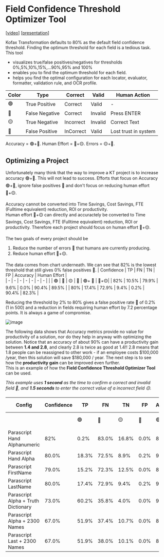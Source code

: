 # Field Confidence Threshold Optimizer Tool
[[video](https://kofax.app.bigtincan.com/pfiles/w2kZv90yNLODdMVXA819iyhVcWtxCmCk8zPjG35nramlRpWeoY/f/1039908450)] [[presentation](https://kofax.app.bigtincan.com/pfiles/w2kZv90yNLODdMVXA819iyhVcWtxCmCk8zPjG35nramlRpWeoY/f/1039908451)]  

Kofax Transformation defaults to 80% as the default field confidence threshold. Finding the optimum threshold for each field is a tedious task.  
This tool
* visualizes true/false positives/negatives for thresholds 0%,5%,10%,15%,...90%,95% and 100%
* enables you to find the optimum threshold for each field.  
* helps you find the optimal configuration for each locator, evaluator, formatter, validation rule, and OCR profile.

| Color | Type | Correct | Valid | Human Action | 
| ----- | ---- | - | - | - |
|   🟢 | True Positive | Correct | Valid | - |
|   🔵 | False Negative | Correct | Invalid | Press ENTER |
|   🟡 | True Negative | Incorrect | Invalid | Correct Text |
|   🔴 | False Positive | InCorrect | Valid | Lost trust in system |

Accuracy = 🟢+🔵. 
Human Effort = 🔵+🟡. 
Errors = 🟡+🔴. 

## Optimizing a Project
Unfortunately many think that the way to improve a KT project is to increase accuracy 🟢+🔵. This will not lead to success. Efforts that focus on Accuracy 🟢+🔵, ignore false positives 🔴 and don't focus on reducing human effort 🔵+🟡.  

Accuracy cannot be converted into Time Savings, Cost Savings, FTE (Fulltime equivalent) reduction, ROI or productivity.  
Human effort 🔵+🟡 can directly and accuractely be converted to Time Savings, Cost Savings, FTE (Fulltime equivalent) reduction, ROI or productivity. Therefore each project should focus on human effort 🔵+🟡.

The two goals of every project should be
1. Reduce the number of errors 🔴 that humans are currently producing.
2. Reduce human effort 🔵+🟡.  

The data comes from chart underneath. We can see that 82% is the lowest threshold that still gives 0% false positives 🔴.
| Confidence | TP | FN | TN | FP | Accuracy | Human Effort |  
| - | - | - | - | - | - | - |
| | 🟢 | 🔵 | 🟡 | 🔴 | 🟢+ 🔵 | 🔵+🟡|
| 82% | 10.5% | 79.9% | 9.6% | 0.0% | 90.4% | 89.5% |
| 80% | 17.4% | 72.9% | 9.4% | 0.2% | 90.4% | 82.3% |

Reducing the threshold by 2% to 80% gives a false positive rate 🔴 of 0.2% (1 in 500) and a reduction in fields requiring human effort by 7.2 percentage points. It is always a game of compromise.  

![image](https://user-images.githubusercontent.com/103566874/163570681-910ddfe7-4c0f-4e4c-90b6-fc57cfc1f0fb.png)

The following data shows that Accuracy metrics provide no value for productivity of a solution, nor do they help in anyway with optimizing the solution.  Notice that an accuracy of about 90% can have a  productivity gain between **1.4 and 2.8**, and clearly 2.8 is twice as good at 1.4!! 2.8 means that 1.8 people can be reassigned to other work - if an employee costs $100,000 /year, then this solution will save $180,000 / year. The next step is to see how the **productivity gain** can be improved even further.  
This is an example of how the **Field Confidence Threshold Optimizer Tool** can be used.

*This example uses **1 second** as the time to confirm a correct and invalid field 🔵, and **1.5 seconds** to enter the correct value of a incorrect field 🟡.*

| Config | Confidence | TP | FN | TN | FP | Accuracy | Human Effort | Correction Ratio | Productivity gain | 
| - | - | - | - | - | - | - | - | - | - |
| | | 🟢 | 🔵 | 🟡 | 🔴 | 🟢+ 🔵 | 🔵+🟡| 🟡/(🔵+🟡) | 🔵x 1s+ 🟡x 1.5s |
| Parascript Hand Alphanumeric |82% | 0.2% | 83.0% | 16.8% | 0.0% | 83.2% | 99.8% | 17% | 1.4 |
|Parascript Hand Alpha |	80.0%|	18.3%|	72.5%|	8.9%|	0.2%|		90.8%|	81.4%|	11%|	1.7|
Parascript FirstName|79.0%|15.2%|72.3%|12.5%|0.0%|87.5%|84.8%|15%|1.6
Parascript LastName|80.0%|17.4%|72.9%|9.4%|0.2%|90.4%|82.3%| 11%|1.7
Parascript Alpha + Truth Dictionary|73.0%|60.2%|35.8%|4.0%|0.0%|96.0%|39.8%| 10%|3.6
Parascript Alpha + 2300 Names|67.0%|51.9%|37.4%|10.7%|0.0%|89.3%|48.1%| 22%|2.8
Parascript Last + 2300 Names|67.0%|51.9%|38.0%|10.1%|0.0%|89.9%|48.1%| 21%|2.8

